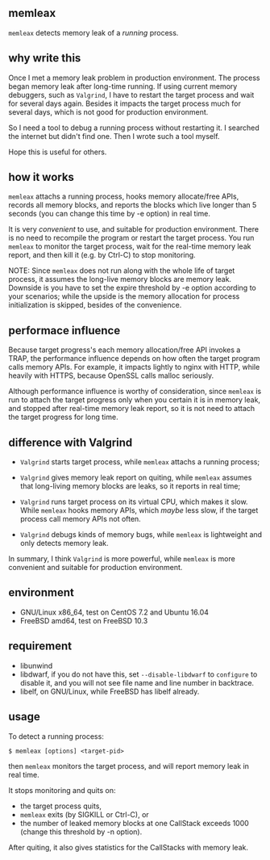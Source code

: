 ## memleax

`memleax` detects memory leak of a *running* process.


## why write this

Once I met a memory leak problem in production environment.
The process began memory leak after long-time running. If using current
memory debuggers, such as `Valgrind`, I have to restart the target process
and wait for several days again. Besides it impacts the target process
much for several days, which is not good for production environment.

So I need a tool to debug a running process without restarting it.
I searched the internet but didn't find one. Then I wrote such a tool myself.

Hope this is useful for others.


## how it works

`memleax` attachs a running process, hooks memory allocate/free APIs,
records all memory blocks, and reports the blocks which live longer
than 5 seconds (you can change this time by -e option) in real time.

It is very *convenient* to use, and suitable for production environment.
There is no need to recompile the program or restart the target process.
You run `memleax` to monitor the target process, wait for the real-time memory
leak report, and then kill it (e.g. by Ctrl-C) to stop monitoring.

NOTE: Since `memleax` does not run along with the whole life of target
process, it assumes the long-live memory blocks are memory leak.
Downside is you have to set the expire threshold by -e option according
to your scenarios; while the upside is the memory allocation for process
initialization is skipped, besides of the convenience.


## performace influence

Because target progress's each memory allocation/free API invokes a TRAP, the
performance influence depends on how often the target program calls memory
APIs.
For example, it impacts lightly to nginx with HTTP, while heavily with HTTPS,
because OpenSSL calls malloc seriously.

Although performance influence is worthy of consideration, since `memleax` is
run to attach the target progress only when you certain it is in memory leak,
and stopped after real-time memory leak report, so it is not need to attach
the target progress for long time.


## difference with Valgrind

+ `Valgrind` starts target process, while `memleax` attachs a running process;

+ `Valgrind` gives memory leak report on quiting, while `memleax` assumes
that long-living memory blocks are leaks, so it reports in real time;

+ `Valgrind` runs target process on its virtual CPU, which makes it slow.
While `memleax` hooks memory APIs, which *maybe* less slow, if the target process
call memory APIs not often.

+ `Valgrind` debugs kinds of memory bugs, while `memleax` is lightweight and
only detects memory leak.

In summary, I think `Valgrind` is more powerful, while `memleax` is more
convenient and suitable for production environment.


## environment

+ GNU/Linux x86_64, test on CentOS 7.2 and Ubuntu 16.04
+ FreeBSD amd64, test on FreeBSD 10.3


## requirement

+ libunwind
+ libdwarf, if you do not have this, set `--disable-libdwarf` to `configure` to
  disable it, and you will not see file name and line number in backtrace.
+ libelf, on GNU/Linux, while FreeBSD has libelf already.


## usage

To detect a running process:

    $ memleax [options] <target-pid>

then `memleax` monitors the target process, and will report memory leak in real time.

It stops monitoring and quits on:

* the target process quits,
* `memleax` exits (by SIGKILL or Ctrl-C), or
* the number of leaked memory blocks at one CallStack exceeds 1000 (change this threshold by -n option).

After quiting, it also gives statistics for the CallStacks with memory leak.
